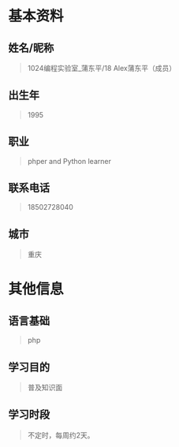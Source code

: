 # 基本资料
## 姓名/昵称
    
> 1024编程实验室_蒲东平/18 Alex蒲东平（成员）

## 出生年
    
> 1995

## 职业

> phper and Python learner

## 联系电话

> 18502728040

## 城市

> 重庆

# 其他信息

## 语言基础

> php

## 学习目的

> 普及知识面

## 学习时段

> 不定时，每周约2天。